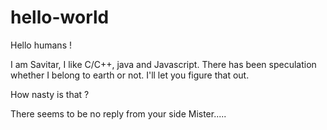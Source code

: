 # hello-world

Hello humans !

I am Savitar, I like C/C++, java and Javascript.
There has been speculation whether I belong to earth or not.
I'll let you figure that out.

How nasty is that ?

There seems to be no reply from your side Mister.....
